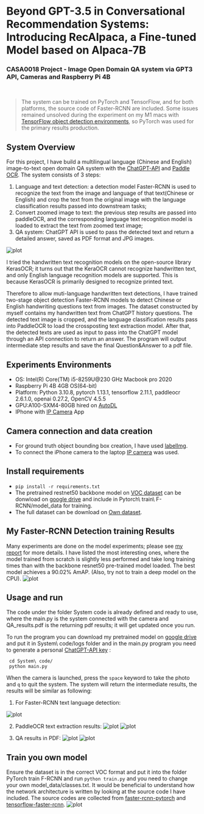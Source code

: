 # Beyond GPT-3.5 in Conversational Recommendation Systems: Introducing RecAlpaca, a Fine-tuned Model based on Alpaca-7B

### CASA0018 Project - Image Open Domain QA system via GPT3 API, Cameras and Raspberry Pi 4B

<br />

> The system can be trained on PyTorch and TensorFlow, and for both platforms, the source code of Faster-RCNN are included.  Some issues remained unsolved during the experiment on my M1 macs with [TensorFlow object detection environments](https://github.com/tensorflow/io/issues/1625), so PyTorch was used for the primary results production.

## System Overview

For this project, I have build a multilingual language (Chinese and English) image-to-text open domain QA system with the [ChatGPT-API](https://openai.com/blog/introducing-chatgpt-and-whisper-apis) and [Paddle OCR](https://github.com/PaddlePaddle/PaddleOCR). The system consists of 3 steps:
 1. Language and text detection: a detection model Faster-RCNN is used to recognize the text from the image and language of that text(Chinese or English) and crop the text from the original image with the language classification results passed into downstream tasks;
 2. Convert zoomed image to text: the previous step results are passed into paddleOCR, and the corresponding language text recognition model is loaded to extract the text from zoomed text image;
 3. QA system: ChatGPT API is used to pass the detected text and return a detailed answer, saved as PDF format and JPG images.

![plot](./Images/system2.png)

I tried the handwritten text recognition models on the open-source library KerasOCR; it turns out that the KeraOCR cannot recognize handwritten text, and only English language recognition models are supported. This is because KerasOCR is primarily designed to recognize printed text. 

Therefore to allow muti-language handwritten text detections, I have trained two-stage object detection Faster-RCNN models to detect Chinese or English handwriting questions text from images. The dataset constructed by myself contains my handwritten text from ChatGPT history questions. The detected text image is cropped, and the language classification results pass into PaddleOCR to load the crossposting text extraction model. After that, the detected texts are used as input to pass into the ChatGPT model through an API connection to return an answer. The program will output intermediate step results and save the final Question&Answer to a pdf file. 

## Experiments Environments
 - OS: Intel(R) Core(TM) i5-8259U@230 GHz Macbook pro 2020
 - Raspberry Pi 4B 4GB OS(64-bit)
 - Platform: Python 3.10.8, pytorch 1.13.1, tensorflow 2.11.1, paddleocr 2.6.1.0, openai 0.27.2, OpenCV 4.5.5
 - GPU:A100-SXM4-80GB hired on [AutoDL](https://www.autodl.com/home)
 - IPhone with [IP Camera](https://github.com/shenyaocn/IP-Camera-Bridge) App

## Camera connection and data creation
 - For ground truth object bounding box creation, I have used [labelImg](https://github.com/heartexlabs/labelImg).
 - To connect the iPhone camera to the laptop [IP camera](https://github.com/shenyaocn/IP-Camera-Bridge) was used.
 
## Install requirements
 - ```pip install -r requirements.txt```
 - The pretrained restnet50 backbone model on [VOC dataset](http://host.robots.ox.ac.uk/pascal/VOC/voc2007/) can be donwload on [google drive](https://drive.google.com/drive/folders/1bBdFgyOmAyaZJotF_79pKl8VIXhYggee?usp=sharing) and include in Pytorch\ train\ F-RCNN/model_data for training.
 - The full dataset can be download on [Own dataset](https://drive.google.com/drive/folders/1d7Cq-iJxVMWsWlyYrQ-pGN5UGvLxXnRg?usp=sharing).

## My Faster-RCNN Detection training Results
Many experiments are done on the model experiments; please see [my report](./report/report.md) for more details. I have listed the most interesting ones, where the model trained from scratch is slightly less performed and take long training times than with the backbone resnet50 pre-trained model loaded. The best model achieves a 90.02% AmAP. (Also, try not to train a deep model on the CPU).
![plot](./report/compare.png)

## Usage and run
The code under the folder System code is already defined and ready to use, where the main.py is the system connected with the camera and QA_results.pdf is the returning pdf results; it will get updated once you run.

To run the program you can download my pretrained model on [google drive](https://drive.google.com/drive/folders/1bBdFgyOmAyaZJotF_79pKl8VIXhYggee?usp=sharing) and put it in System\ code/logs folder and in the main.py program you need to generate a personal [ChatGPT-API key](https://openai.com/blog/introducing-chatgpt-and-whisper-apis) :
```
 cd System\ code/
 python main.py
```
When the camera is launched, press the ```space``` keyword to take the photo and ```q``` to quit the system.
The system will return the intermediate results, the results will be similar as following:
 1. For Faster-RCNN text language detection:
 
 ![plot](./Images/combine.png)

 2. PaddleOCR text extraction results:
 ![plot](./Images/paddleChinese.png)
 ![plot](./Images/paddleEnglish.png)

 3. QA results in PDF:
 ![plot](./Images/ChineseDoc.png)
 ![plot](./Images/EnglishDoc.png)

 ## Train you own model
Ensure the dataset is in the correct VOC format and put it into the folder PyTorch train F-RCNN and run ```python train.py``` and you need to change your own model_data/classes.txt. It would be beneficial to understand how the network architecture is written by looking at the source code I have included. The source codes are collected from [faster-rcnn-pytorch](https://github.com/bubbliiiing/faster-rcnn-pytorch) and [tensorflow-faster-rcnn](https://github.com/endernewton/tf-faster-rcnn).
![plot](./Images/FRCNN.png)
